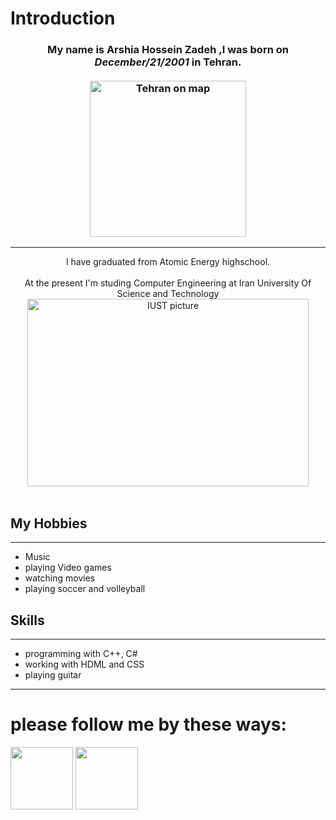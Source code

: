 # Introduction


### <div align="center"> My name is <b>Arshia Hossein Zadeh</b> ,I was born on <i>**December/21/2001**</i> in **Tehran**.<br><br><img src="https://www.researchgate.net/publication/319856281/figure/fig1/AS:779411431366686@1562837574660/Location-of-Tehran-City-in-Iran-regional-map.gif" alt="Tehran on map" width="250" height="250"></div>
--------------
<div align="center"> I have graduated from Atomic Energy highschool.</div><br>
<div align="center"> At the present I'm studing Computer Engineering at Iran University Of Science and Technology</div>
<div align="center"><img src="http://limoographic.com/wp-content/uploads/2017/05/ElmosanatUni-logo-LimooGraphic.jpg" alt="IUST picture" width="450" height="300"></div><br>

## My Hobbies
--------------
+ Music
+ playing Video games
+ watching movies
+ playing soccer and volleyball

## Skills
-------------
+ programming with C++, C#
+ working with HDML and CSS
+ playing guitar

-------------
# please follow me by these ways:
<a href="https://www.instagram.com/arshia_0_0_/">  <img src="https://image.flaticon.com/icons/png/512/87/87390.png" alt="" width="100" height="100"></a>
<a href="https://t.me/Arshia_HZ">  <img src="https://www.google.com/url?sa=i&url=https%3A%2F%2Fuxwing.com%2Ftelegram-black-icon%2F&psig=AOvVaw0ou9iEmKmamxf05jyawabL&ust=1612807205519000&source=images&cd=vfe&ved=0CAIQjRxqFwoTCNCQ0Zmt2O4CFQAAAAAdAAAAABAe" alt="" width="100" height="100"></a>
